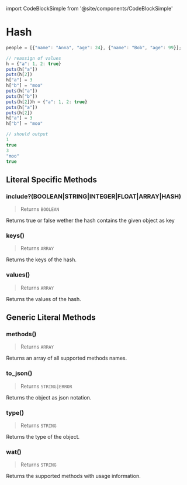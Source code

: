 import CodeBlockSimple from '@site/components/CodeBlockSimple'

# Hash




```js
people = [{"name": "Anna", "age": 24}, {"name": "Bob", "age": 99}];

// reassign of values
h = {"a": 1, 2: true}
puts(h["a"])
puts(h[2])
h["a"] = 3
h["b"] = "moo"
puts(h["a"])
puts(h["b"])
puts(h[2])h = {"a": 1, 2: true}
puts(h["a"])
puts(h[2])
h["a"] = 3
h["b"] = "moo"

// should output
1
true
3
"moo"
true

```

## Literal Specific Methods

### include?(BOOLEAN|STRING|INTEGER|FLOAT|ARRAY|HASH)
> Returns `BOOLEAN`

Returns true or false wether the hash contains the given object as key


<CodeBlockSimple input='{"a": 1, 1: "b"}.include?(1)
{"a": 1, 1: "b"}.include?("c")
' output='true false' />


### keys()
> Returns `ARRAY`

Returns the keys of the hash.


<CodeBlockSimple input='{"a": "1", "b": "2"}.keys()
' output='["a", "b"]
' />


### values()
> Returns `ARRAY`

Returns the values of the hash.


<CodeBlockSimple input='{"a": "1", "b": "2"}.values()
' output='["1", "2"]
' />



## Generic Literal Methods

### methods()
> Returns `ARRAY`

Returns an array of all supported methods names.


<CodeBlockSimple input='"test".methods()
' output='["upcase", "find", "format", "reverse", "split", "replace", "strip!", "count", "reverse!", "lines", "downcase!", "upcase!", "size", "plz_i", "strip", "downcase"]
' />


### to_json()
> Returns `STRING|ERROR`

Returns the object as json notation.


<CodeBlockSimple input='a = {"test": 1234}
a.to_json()
' output='{"test": 1234}
"{\"test\":1234}"
' />


### type()
> Returns `STRING`

Returns the type of the object.


<CodeBlockSimple input='"test".type()
' output='"STRING"
' />


### wat()
> Returns `STRING`

Returns the supported methods with usage information.


<CodeBlockSimple input='true.wat()
' output='"BOOLEAN supports the following methods:
  plz_s()"
' />



